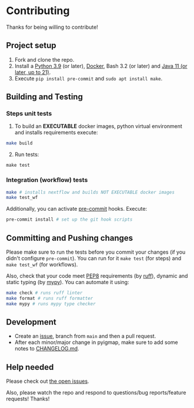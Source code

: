 # Contributing

Thanks for being willing to contribute!

## Project setup

1. Fork and clone the repo.
2. Install a [Python 3.9](https://www.python.org/downloads/release/python-390/) (or later), [Docker](https://docs.docker.com/engine/install/), Bash 3.2 (or later) and [Java 11 (or later, up to 21)](http://www.oracle.com/technetwork/java/javase/downloads/index.html).
3. Execute `pip install pre-commit` and `sudo apt install make`.

## Building and Testing

### Steps unit tests

1. To build an **EXECUTABLE** docker images, python virtual environment and installs requirements execute:
```bash
make build
```

2. Run tests:
```
make test
```

### Integration (workflow) tests
```bash
make # installs nextflow and builds NOT EXECUTABLE docker images
make test_wf
```

Additionally, you can activate [pre-commit](https://pre-commit.com/) hooks. Execute:

```bash
pre-commit install # set up the git hook scripts
```

## Committing and Pushing changes

Please make sure to run the tests before you commit your changes (if you didn't configure `pre-commit`). You can run for it `make test` (for steps) and `make test_wf` (for workflows).  

Also, check that your code meet [PEP8](https://peps.python.org/pep-0008/) requirements (by [ruff](https://github.com/astral-sh/ruff)), dynamic and static typing (by [mypy](https://github.com/python/mypy)). You can automate it using:
```bash
make check # runs ruff linter
make format # runs ruff formatter
make mypy # runs mypy type checker
```

## Development

* Create an [issue](https://github.com/BostonGene/pyigmap/issues), branch from `main` and then a pull request.
* After each minor/major change in pyigmap, make sure to add some notes to [CHANGELOG.md](CHANGELOG.md).

## Help needed

Please check out [the open issues](https://github.com/BostonGene/pyigmap/issues).

Also, please watch the repo and respond to questions/bug reports/feature requests! Thanks!